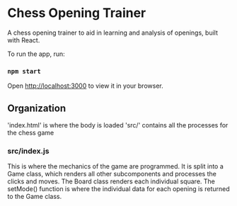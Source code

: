 # Chess Opening Trainer

A chess opening trainer to aid in learning and analysis of openings, built with React.

To run the app, run:

### `npm start`

Open [http://localhost:3000](http://localhost:3000) to view it in your browser.

## Organization
'index.html' is where the body is loaded
'src/' contains all the processes for the chess game
### src/index.js

This is where the mechanics of the game are programmed. 
It is split into a Game class, which renders all other subcomponents and processes the clicks and moves.
The Board class renders each individual square.
The setMode() function is where the individual data for each opening is returned to the Game class.

